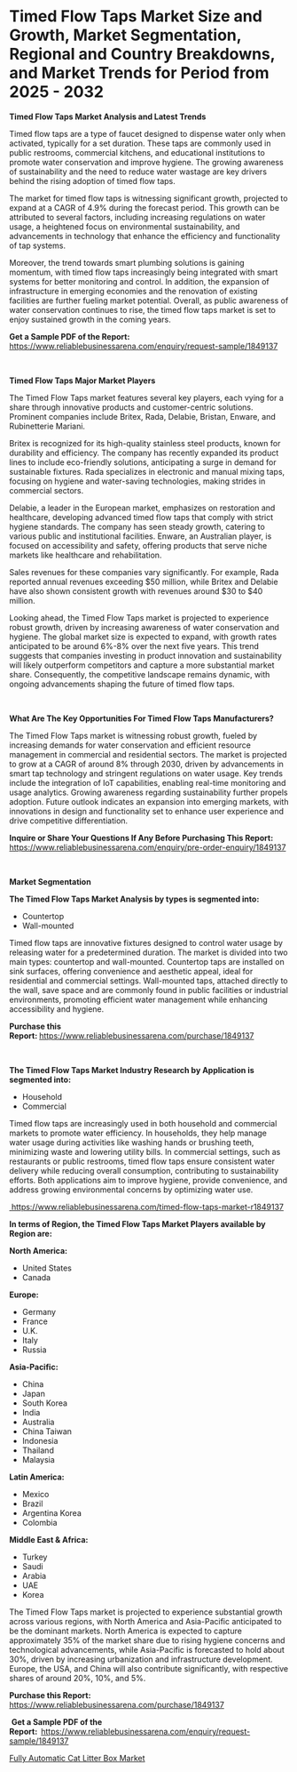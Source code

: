 <p><h1>Timed Flow Taps Market Size and Growth, Market Segmentation, Regional and Country Breakdowns, and Market Trends for Period from 2025 -  2032</h1></p><p><strong>Timed Flow Taps Market Analysis and Latest Trends</strong></p>
<p><p>Timed flow taps are a type of faucet designed to dispense water only when activated, typically for a set duration. These taps are commonly used in public restrooms, commercial kitchens, and educational institutions to promote water conservation and improve hygiene. The growing awareness of sustainability and the need to reduce water wastage are key drivers behind the rising adoption of timed flow taps.</p><p>The market for timed flow taps is witnessing significant growth, projected to expand at a CAGR of 4.9% during the forecast period. This growth can be attributed to several factors, including increasing regulations on water usage, a heightened focus on environmental sustainability, and advancements in technology that enhance the efficiency and functionality of tap systems.</p><p>Moreover, the trend towards smart plumbing solutions is gaining momentum, with timed flow taps increasingly being integrated with smart systems for better monitoring and control. In addition, the expansion of infrastructure in emerging economies and the renovation of existing facilities are further fueling market potential. Overall, as public awareness of water conservation continues to rise, the timed flow taps market is set to enjoy sustained growth in the coming years.</p></p>
<p><strong>Get a Sample PDF of the Report:&nbsp;</strong> <a href="https://www.reliablebusinessarena.com/enquiry/request-sample/1849137?utm_campaign=2343&utm_medium=2&utm_source=Github&utm_content=ia&utm_term=08022025&utm_id=timed-flow-taps">https://www.reliablebusinessarena.com/enquiry/request-sample/1849137</a></p>
<p>&nbsp;</p>
<p><strong>Timed Flow Taps Major Market Players</strong></p>
<p><p>The Timed Flow Taps market features several key players, each vying for a share through innovative products and customer-centric solutions. Prominent companies include Britex, Rada, Delabie, Bristan, Enware, and Rubinetterie Mariani. </p><p>Britex is recognized for its high-quality stainless steel products, known for durability and efficiency. The company has recently expanded its product lines to include eco-friendly solutions, anticipating a surge in demand for sustainable fixtures. Rada specializes in electronic and manual mixing taps, focusing on hygiene and water-saving technologies, making strides in commercial sectors. </p><p>Delabie, a leader in the European market, emphasizes on restoration and healthcare, developing advanced timed flow taps that comply with strict hygiene standards. The company has seen steady growth, catering to various public and institutional facilities. Enware, an Australian player, is focused on accessibility and safety, offering products that serve niche markets like healthcare and rehabilitation.</p><p>Sales revenues for these companies vary significantly. For example, Rada reported annual revenues exceeding $50 million, while Britex and Delabie have also shown consistent growth with revenues around $30 to $40 million. </p><p>Looking ahead, the Timed Flow Taps market is projected to experience robust growth, driven by increasing awareness of water conservation and hygiene. The global market size is expected to expand, with growth rates anticipated to be around 6%-8% over the next five years. This trend suggests that companies investing in product innovation and sustainability will likely outperform competitors and capture a more substantial market share. Consequently, the competitive landscape remains dynamic, with ongoing advancements shaping the future of timed flow taps.</p></p>
<p>&nbsp;</p>
<p><strong>What Are The Key Opportunities For Timed Flow Taps Manufacturers?</strong></p>
<p><p>The Timed Flow Taps market is witnessing robust growth, fueled by increasing demands for water conservation and efficient resource management in commercial and residential sectors. The market is projected to grow at a CAGR of around 8% through 2030, driven by advancements in smart tap technology and stringent regulations on water usage. Key trends include the integration of IoT capabilities, enabling real-time monitoring and usage analytics. Growing awareness regarding sustainability further propels adoption. Future outlook indicates an expansion into emerging markets, with innovations in design and functionality set to enhance user experience and drive competitive differentiation.</p></p>
<p><strong>Inquire or Share Your Questions If Any Before Purchasing This Report:</strong> <a href="https://www.reliablebusinessarena.com/enquiry/pre-order-enquiry/1849137?utm_campaign=2343&utm_medium=2&utm_source=Github&utm_content=ia&utm_term=08022025&utm_id=timed-flow-taps">https://www.reliablebusinessarena.com/enquiry/pre-order-enquiry/1849137</a></p>
<p>&nbsp;</p>
<p><strong>Market Segmentation</strong></p>
<p><strong>The Timed Flow Taps Market Analysis by types is segmented into:</strong></p>
<p><ul><li>Countertop</li><li>Wall-mounted</li></ul></p>
<p><p>Timed flow taps are innovative fixtures designed to control water usage by releasing water for a predetermined duration. The market is divided into two main types: countertop and wall-mounted. Countertop taps are installed on sink surfaces, offering convenience and aesthetic appeal, ideal for residential and commercial settings. Wall-mounted taps, attached directly to the wall, save space and are commonly found in public facilities or industrial environments, promoting efficient water management while enhancing accessibility and hygiene.</p></p>
<p><strong>Purchase this Report:&nbsp;</strong><a href="https://www.reliablebusinessarena.com/purchase/1849137?utm_campaign=2343&utm_medium=2&utm_source=Github&utm_content=ia&utm_term=08022025&utm_id=timed-flow-taps">https://www.reliablebusinessarena.com/purchase/1849137</a></p>
<p>&nbsp;</p>
<p><strong>The Timed Flow Taps Market Industry Research by Application is segmented into:</strong></p>
<p><ul><li>Household</li><li>Commercial</li></ul></p>
<p><p>Timed flow taps are increasingly used in both household and commercial markets to promote water efficiency. In households, they help manage water usage during activities like washing hands or brushing teeth, minimizing waste and lowering utility bills. In commercial settings, such as restaurants or public restrooms, timed flow taps ensure consistent water delivery while reducing overall consumption, contributing to sustainability efforts. Both applications aim to improve hygiene, provide convenience, and address growing environmental concerns by optimizing water use.</p></p>
<p><a href="https://www.reliablebusinessarena.com/timed-flow-taps-market-r1849137?utm_campaign=2343&utm_medium=2&utm_source=Github&utm_content=ia&utm_term=08022025&utm_id=timed-flow-taps">&nbsp;https://www.reliablebusinessarena.com/timed-flow-taps-market-r1849137</a></p>
<p><strong>In terms of Region, the Timed Flow Taps Market Players available by Region are:</strong></p>
<p>
    <p> <strong> North America: </strong>
        <ul>
            <li>United States</li>
            <li>Canada</li>
        </ul>
        </p> 
    <p> <strong> Europe: </strong>
        <ul>
            <li>Germany</li>
            <li>France</li>
            <li>U.K.</li>
            <li>Italy</li>
            <li>Russia</li>
        </ul>
        </p> 
    <p> <strong> Asia-Pacific: </strong>
        <ul>
            <li>China</li>
            <li>Japan</li>
            <li>South Korea</li>
            <li>India</li>
            <li>Australia</li>
            <li>China Taiwan</li>
            <li>Indonesia</li>
            <li>Thailand</li>
            <li>Malaysia</li>
        </ul>
        </p> 
    <p> <strong> Latin America: </strong>
        <ul>
            <li>Mexico</li>
            <li>Brazil</li>
            <li>Argentina Korea</li>
            <li>Colombia</li>
        </ul>
        </p> 
    <p> <strong> Middle East & Africa: </strong>
        <ul>
            <li>Turkey</li>
            <li>Saudi</li>
            <li>Arabia</li>
            <li>UAE</li>
            <li>Korea</li>
        </ul>
    </p>
    </p>
<p><p>The Timed Flow Taps market is projected to experience substantial growth across various regions, with North America and Asia-Pacific anticipated to be the dominant markets. North America is expected to capture approximately 35% of the market share due to rising hygiene concerns and technological advancements, while Asia-Pacific is forecasted to hold about 30%, driven by increasing urbanization and infrastructure development. Europe, the USA, and China will also contribute significantly, with respective shares of around 20%, 10%, and 5%.</p></p>
<p><strong>Purchase this Report: </strong><a href="https://www.reliablebusinessarena.com/purchase/1849137?utm_campaign=2343&utm_medium=2&utm_source=Github&utm_content=ia&utm_term=08022025&utm_id=timed-flow-taps">https://www.reliablebusinessarena.com/purchase/1849137</a></p>
<p>&nbsp;<strong>Get a Sample PDF of the Report:&nbsp;&nbsp;</strong><a href="https://www.reliablebusinessarena.com/enquiry/request-sample/1849137?utm_campaign=2343&utm_medium=2&utm_source=Github&utm_content=ia&utm_term=08022025&utm_id=timed-flow-taps">https://www.reliablebusinessarena.com/enquiry/request-sample/1849137</a></p>
<p><strong></strong></p>
<p><p><a href="https://github.com/cheryjhonson/Market-Research-Report-List-1/blob/main/fully-automatic-cat-litter-box-market.md?utm_campaign=2343&utm_medium=2&utm_source=Github&utm_content=ia&utm_term=08022025&utm_id=timed-flow-taps">Fully Automatic Cat Litter Box Market</a></p></p>